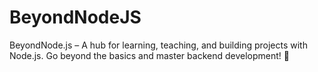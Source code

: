 # BeyondNodeJS
BeyondNode.js – A hub for learning, teaching, and building projects with Node.js. Go beyond the basics and master backend development! 🚀
